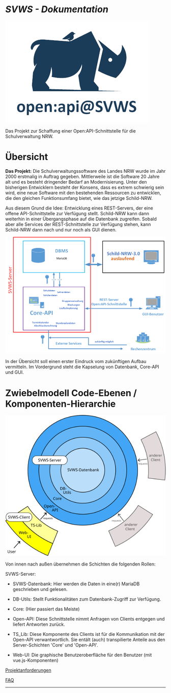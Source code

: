 ***SVWS - Dokumentation***
====================

![Open-api-logo-klein.png](./graphics/Open-api-logo-klein.png)

Das Projekt zur Schaffung einer Open:API-Schnittstelle für die Schulverwaltung NRW.


# Übersicht

**Das Projekt:** 
Die Schulverwaltungssoftware des Landes NRW wurde im Jahr 2000 erstmalig in Auftrag gegeben.
Mittlerweile ist die Software 20 Jahre alt und es besteht dringender Bedarf an Modernisierung.
Unter den bisherigen Entwicklern besteht der Konsens, dass es extrem schwierig sein wird, eine neue Software mit den bestehenden Ressourcen zu entwicklen, die den gleichen Funktionsumfang bietet, wie das jetzige Schild-NRW.

Aus diesem Grund die Idee: Entwicklung eines REST-Servers, der eine offene API-Schnittstelle zur Verfügung stellt.
Schild-NRW kann dann weiterhin in einer Übergangsphase auf die Datenbank zugreifen.
Sobald aber alle Services der REST-Schnittstelle zur Verfügung stehen, kann Schild-NRW dann nach und nur noch als GUI dienen.



![Übersicht-REST](./graphics/700px-Uebersicht-REST-Server-01.png)



In der Übersicht soll einen erster Eindruck vom zukünftigen Aufbau vermitteln.
Im Vordergrund steht die Kapselung von Datenbank, Core-API und GUI.


# Zwiebelmodell Code-Ebenen / Komponenten-Hierarchie

![Übersicht-REST](./graphics/Zwiebelmodell_SVWS-Server_und_SVWS-Client.png)

Von innen nach außen übernehmen die Schichten die folgenden Rollen:

SVWS-Server:
- SVWS-Datenbank: Hier werden die Daten in eine(r) MariaDB geschrieben und gelesen.
- DB-Utils: Stellt Funktionalitäten zum Datenbank-Zugriff zur Verfügung.
- Core: (Hier passiert das Meiste)
- Open-API: Diese Schnittstelle nimmt Anfragen von Clients entgegen und liefert Antworten zurück.

- TS_Lib: Diese Komponente des Clients ist für die Kommunikation mit der Open-API verwantwortlich. Sie entält (auch) transpilierte Anteile aus den Server-Schichten 'Core' und 'Open-API'.
- Web-UI: Die graphische Benutzeroberfläche für den Benutzer (mit vue.js-Komponenten)

[Projektanforderungen](Projektanforderungen.md)

[FAQ](FAQ.md)


----
